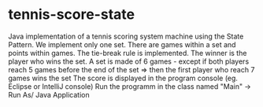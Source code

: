 # tennis-score-state
Java implementation of a tennis scoring system machine using the State Pattern. We implement only one set.
There are games within a set and points within games. The tie-break rule is implemented. The winner is the player who wins the set.
A set is made of 6 games - except if both players reach 5 games before the end of the set  => then the first player who reach 7 games wins the set
The score is displayed in the program console (eg. Eclipse  or IntelliJ console)
Run the programm in the class named "Main" -> Run As/ Java Application

